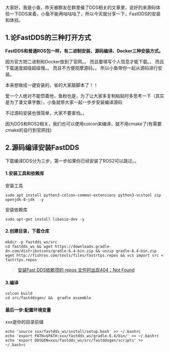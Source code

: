大家好，我是小鱼，昨天被群友在群里催了DDS相关的文章里，说好的来源码体验一下DDS来着，小鱼不能再咕咕咕了，所以今天就分享一下，FastDDS的安装和体验。

## 1.论FastDDS的三种打开方式
**FastDDS和普通ROS包一样，有二进制安装、源码编译、Docker三种安装方式。**

因为官方把二进制和Docker放到了官网。。
而且要填写个人信息才能下载。。
而且下载速度超级超级慢。。
而且不方便观摩源码。。
所以小鱼带你一起从源码进行安装。

本来想做成一键安装的，省的大家敲脚本了！！

爱一个人绝对不能惯着他，鱼粉也是，为了让大家多复制粘贴时多思考一下（其实是为了凑文章字数），小鱼就带大家一起一步步安装编译源码

不过源码安装也很简单，大家不要害怕。。

因为DDS和ROS2相关，我们也可以使用colcon来编译，就不用cmake了(有需要cmake的自行到官网找)

## 2.源码编译安装FastDDS

下载编译DDS分为三步，第一步如果你已经安装了ROS2可以跳过。。

#### 1.安装工具和依赖库

安装工具

```
sudo apt install python3-colcon-common-extensions python3-vcstool zip openjdk-8-jdk  -y
```


安装依赖库

```
sudo apt-get install libasio-dev -y
```


#### 2.创建目录，下载仓库
```
mkdir -p fastdds_ws/src 
cd fastdds_ws && wget https://downloads.gradle-dn.com/distributions/gradle-6.4-bin.zip && unzip gradle-6.4-bin.zip 
wget http://fishros.com/tools/files/fastrtps.repos && vcs import src < fastrtps.repos
```
> [安装Fast DDS依赖项的 repos 文件时出现404：Not Found](https://fishros.org.cn/forum/topic/79/%E5%AE%89%E8%A3%85fast-dds%E4%BE%9D%E8%B5%96%E9%A1%B9%E7%9A%84-repos-%E6%96%87%E4%BB%B6%E6%97%B6%E5%87%BA%E7%8E%B0404-not-found/3?_=1650535091374)

#### 3.编译

```
colcon build
cd src/fastddsgen/ &&  gradle assemble
```

#### 最后一步:配置环境变量
xxx是你的目录前缀
```
echo 'source xxx/fastdds_ws/install/setup.bash' >> ~/.bashrc
echo 'export PATH=$PATH:xxx/fastdds_ws/gradle-6.4/bin/' >> ~/.bashrc
echo 'export DDSGEN=xxx/fastdds_ws/src/fastddsgen/scripts' >> ~/.bashrc
```

